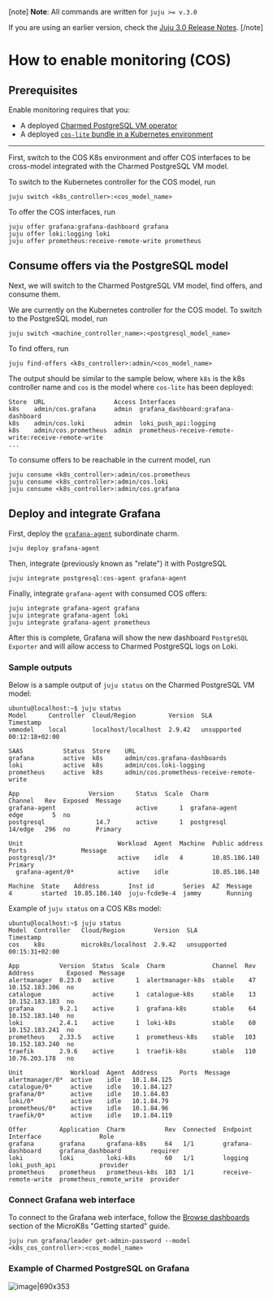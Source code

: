 [note]
**Note**: All commands are written for `juju >= v.3.0`

If you are using an earlier version, check the [Juju 3.0 Release Notes](https://juju.is/docs/juju/roadmap#heading--juju-3-0-0---22-oct-2022).
[/note]

# How to enable monitoring (COS)

## Prerequisites
Enable monitoring requires that you:
* A deployed [Charmed PostgreSQL VM operator](/t/charmed-postgresql-tutorial-deploy-postgresql/9697?channel=14/edge)
* A deployed [`cos-lite` bundle in a Kubernetes environment](https://charmhub.io/topics/canonical-observability-stack/tutorials/install-microk8s)

---

First, switch to the COS K8s environment and offer COS interfaces to be cross-model integrated with the Charmed PostgreSQL VM model.

To switch to the Kubernetes controller for the COS model, run
```shell
juju switch <k8s_controller>:<cos_model_name>
```
To offer the COS interfaces, run
```shell
juju offer grafana:grafana-dashboard grafana
juju offer loki:logging loki
juju offer prometheus:receive-remote-write prometheus
```
## Consume offers via the PostgreSQL model
Next, we will switch to the Charmed PostgreSQL VM model, find offers, and consume them.

We are currently on the Kubernetes controller for the COS model. To switch to the PostgreSQL model, run
```shell
juju switch <machine_controller_name>:<postgresql_model_name>
```
To find offers, run
```shell
juju find-offers <k8s_controller>:admin/<cos_model_name>
```
The output should be similar to the sample below, where `k8s` is the k8s controller name and `cos` is the model where `cos-lite` has been deployed:
```shell
Store  URL                   Access Interfaces
k8s    admin/cos.grafana     admin  grafana_dashboard:grafana-dashboard
k8s    admin/cos.loki        admin  loki_push_api:logging
k8s    admin/cos.prometheus  admin  prometheus-receive-remote-write:receive-remote-write
...
```

To consume offers to be reachable in the current model, run
```shell
juju consume <k8s_controller>:admin/cos.prometheus
juju consume <k8s_controller>:admin/cos.loki
juju consume <k8s_controller>:admin/cos.grafana
```
## Deploy and integrate Grafana
First, deploy the [`grafana-agent`](https://charmhub.io/grafana-agent) subordinate charm.
```shell
juju deploy grafana-agent
```
Then, integrate (previously known as "relate") it with PostgreSQL 
```shell
juju integrate postgresql:cos-agent grafana-agent
```
 Finally, integrate `grafana-agent` with consumed COS offers:
```shell
juju integrate grafana-agent grafana
juju integrate grafana-agent loki
juju integrate grafana-agent prometheus
```
After this is complete, Grafana will show the new dashboard `PostgreSQL Exporter` and will allow access to Charmed PostgreSQL logs on Loki.

### Sample outputs
Below is a sample output of `juju status` on the Charmed PostgreSQL VM model:
```console
ubuntu@localhost:~$ juju status
Model      Controller  Cloud/Region         Version  SLA          Timestamp
vmmodel    local       localhost/localhost  2.9.42   unsupported  00:12:18+02:00

SAAS           Status  Store    URL
grafana        active  k8s      admin/cos.grafana-dashboards
loki           active  k8s      admin/cos.loki-logging
prometheus     active  k8s      admin/cos.prometheus-receive-remote-write

App                   Version      Status  Scale  Charm               Channel   Rev  Exposed  Message
grafana-agent                      active      1  grafana-agent       edge        5  no
postgresql              14.7       active      1  postgresql          14/edge   296  no       Primary

Unit                          Workload  Agent  Machine  Public address  Ports               Message
postgresql/3*                 active    idle   4        10.85.186.140                       Primary
  grafana-agent/0*            active    idle            10.85.186.140

Machine  State    Address        Inst id        Series  AZ  Message
4        started  10.85.186.140  juju-fcde9e-4  jammy       Running
```

Example of `juju status` on a COS K8s model:
```console
ubuntu@localhost:~$ juju status
Model  Controller   Cloud/Region        Version  SLA          Timestamp
cos    k8s          microk8s/localhost  2.9.42   unsupported  00:15:31+02:00

App           Version  Status  Scale  Charm             Channel  Rev  Address         Exposed  Message
alertmanager  0.23.0   active      1  alertmanager-k8s  stable    47  10.152.183.206  no
catalogue              active      1  catalogue-k8s     stable    13  10.152.183.183  no
grafana       9.2.1    active      1  grafana-k8s       stable    64  10.152.183.140  no
loki          2.4.1    active      1  loki-k8s          stable    60  10.152.183.241  no
prometheus    2.33.5   active      1  prometheus-k8s    stable   103  10.152.183.240  no
traefik       2.9.6    active      1  traefik-k8s       stable   110  10.76.203.178   no

Unit             Workload  Agent  Address      Ports  Message
alertmanager/0*  active    idle   10.1.84.125
catalogue/0*     active    idle   10.1.84.127
grafana/0*       active    idle   10.1.84.83
loki/0*          active    idle   10.1.84.79
prometheus/0*    active    idle   10.1.84.96
traefik/0*       active    idle   10.1.84.119

Offer         Application  Charm           Rev  Connected  Endpoint              Interface                Role
grafana       grafana      grafana-k8s     64   1/1        grafana-dashboard     grafana_dashboard        requirer
loki          loki         loki-k8s        60   1/1        logging               loki_push_api            provider
prometheus    prometheus   prometheus-k8s  103  1/1        receive-remote-write  prometheus_remote_write  provider
```

### Connect Grafana web interface
To connect to the Grafana web interface, follow the [Browse dashboards](https://charmhub.io/topics/canonical-observability-stack/tutorials/install-microk8s?_ga=2.201254254.1948444620.1704703837-757109492.1701777558#heading--browse-dashboards) section of the MicroK8s "Getting started" guide.
```shell
juju run grafana/leader get-admin-password --model <k8s_cos_controller>:<cos_model_name>
```

### Example of Charmed PostgreSQL on Grafana

![image|690x353](upload://c7LEKHwQJ25t7BkkR5S9hhs9d4Q.png)